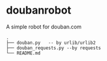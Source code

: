 doubanrobot
===========

A simple robot for douban.com

    .
    ├── douban.py	-- by urlib/urlib2
    ├── douban_requests.py --by requests
    └── README.md

